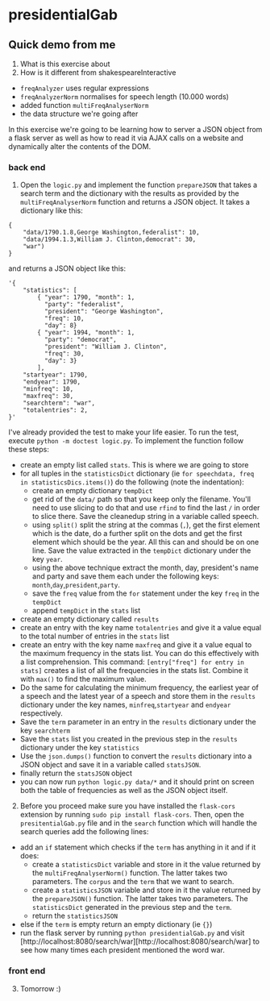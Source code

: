 # presidentialGab

## **Quick demo from me**
1. What is this exercise about
2. How is it different from shakespeareInteractive
  * `freqAnalyzer` uses regular expressions
  * `freqAnalyzerNorm` normalises for speech length (10.000 words)
  * added function `multiFreqAnalyserNorm`
  * the data structure we're going after

In this exercise we're going to be learning how to server a JSON object from a flask server as well as how to read it via AJAX calls on a website and dynamically alter the contents of the DOM.

### back end
1. Open the `logic.py` and implement the function `prepareJSON` that takes a search term and the dictionary with the results as provided by the `multiFreqAnalyserNorm` function and returns a JSON object. It takes a dictionary like this:
```
{
	"data/1790.1.8,George Washington,federalist": 10,
	"data/1994.1.3,William J. Clinton,democrat": 30,
	"war")
}
```
and returns a JSON object like this:
```
'{
	"statistics": [
		{ "year": 1790, "month": 1,
		  "party": "federalist",
		  "president": "George Washington",
		  "freq": 10,
		  "day": 8}
		{ "year": 1994, "month": 1,
		  "party": "democrat",
		  "president": "William J. Clinton",
		  "freq": 30,
		  "day": 3}
		],
	"startyear": 1790,
	"endyear": 1790,
	"minfreq": 10,
	"maxfreq": 30,
	"searchterm": "war",
	"totalentries": 2,
}'
```
I've already provided the test to make your life easier. To run the test, execute `python -m doctest logic.py`. To implement the function follow these steps:
  * create an empty list called `stats`. This is where we are going to store
  * for all tuples in the `statisticsDict` dictionary  (ie `for speechdata, freq in statisticsDics.items()`) do the following (note the indentation):
    * create an empty dictionary `tempDict`
    * get rid of the `data/` path so that you keep only the filename. You'll need to use slicing to do that and use `rfind` to find the last `/` in order to slice there. Save the cleanedup string in a variable called speech.
    * using `split()` split the string at the commas (`,`), get the first element which is the date, do a further split on the dots and get the first element which should be the year. All this can and should be on one line. Save the value extracted in the `tempDict` dictionary under the key `year`.
    * using the above technique extract the month, day, president's name and party and save them each under the following keys: `month`,`day`,`president`,`party`.
    * save the `freq` value from the `for` statement under the key `freq` in the `tempDict`
    * append `tempDict` in the `stats` list
  * create an empty dictionary called `results`
  * create an entry with the key name `totalentries` and give it a value equal to the total number of entries in the `stats` list
  * create an entry with the key name `maxfreq` and give it a value equal to the maximum frequency in the stats list. You can do this effectively with a list comprehension. This command: `[entry["freq"] for entry in stats]` creates a list of all the frequencies in the stats list. Combine it with `max()` to find the maximum value.
  * Do the same for calculating the minimum frequency, the earliest year of a speech and the latest year of a speech and store them in the `results` dictionary under the key names, `minfreq`,`startyear` and `endyear` respectively.
  * Save the `term` parameter in an entry in the `results` dictionary under the key `searchterm`
  * Save the `stats` list you created in the previous step in the `results` dictionary under the key `statistics`
  * Use the `json.dumps()` function to convert the `results` dictionary into a JSON object and save it in a variable called `statsJSON`.
  * finally return the `statsJSON` object
  * you can now run `python logic.py data/*` and it should print on screen both the table of frequencies as well as the JSON object itself.
2. Before you proceed make sure you have installed the `flask-cors` extension by running `sudo pip install flask-cors`. Then, open the `presitentialGab.py` file and in the `search` function which will handle the search queries add the following lines:
  * add an `if` statement which checks if the `term` has anything in it and if it does:
    * create a `statisticsDict` variable and store in it the value returned by the `multiFreqAnalyserNorm()` function. The latter takes two parameters. The `corpus` and the `term` that we want to search.
    * create a `statisticsJSON` variable and store in it the value returned by the `prepareJSON()` function. The latter takes two parameters. The `statisticsDict` generated in the previous step and the `term`.
    * return the `statisticsJSON`
  * else if the `term` is empty return an empty dictionary (ie `{}`)
  * run the flask server by running `python presidentialGab.py` and visit [http://localhost:8080/search/war][http://localhost:8080/search/war] to see how many times each president mentioned the word war.

### front end
3. Tomorrow :)
